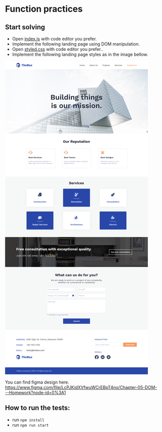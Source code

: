 # Function practices

## Start solving

- Open [index.js](./src/index.js) with code editor you prefer.
- Implement the following landing page using DOM manipulation.
- Open [styled.css](./src/css/styled.css) with code editor you prefer..
- Implement the following landing page styles as in the image bellow.

![dom_Homework](./src/assets/dom_Homework.jpg)

You can find figma design here.
https://www.figma.com/file/LcPJKidXVfwuWCrEBpT4no/Chapter-05-DOM---Homework?node-id=0%3A1

## How to run the tests:

- run `npm install`
- run `npm run start`
